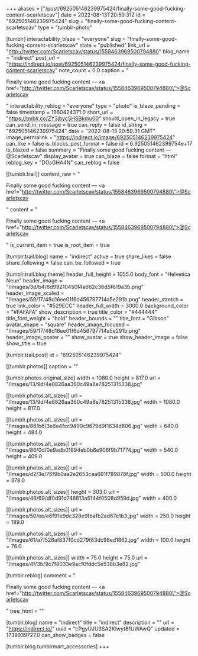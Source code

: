 +++
aliases = ["/post/692505146239975424/finally-some-good-fucking-content-scarletscav"]
date = 2022-08-13T20:59:31Z
id = "692505146239975424"
slug = "finally-some-good-fucking-content-scarletscav"
type = "tumblr-photo"

[tumblr]
interactability_blaze = "everyone"
slug = "finally-some-good-fucking-content-scarletscav"
state = "published"
link_url = "http://twitter.com/Scarletscav/status/1558463969500794880"
blog_name = "indirect"
post_url = "https://indirect.io/post/692505146239975424/finally-some-good-fucking-content-scarletscav"
note_count = 0.0
caption = "<p>Finally some good fucking content — <a href=\"http://twitter.com/Scarletscav/status/1558463969500794880\">@Scarletscav</a></p>"
interactability_reblog = "everyone"
type = "photo"
is_blaze_pending = false
timestamp = 1660424371.0
short_url = "https://tmblr.co/ZY3jbycSHSBkmu00"
should_open_in_legacy = true
can_send_in_message = true
can_reply = false
id_string = "692505146239975424"
date = "2022-08-13 20:59:31 GMT"
image_permalink = "https://indirect.io/image/692505146239975424"
can_like = false
is_blocks_post_format = false
id = 6.925051462399754e+17
is_blazed = false
summary = "Finally some good fucking content — @Scarletscav"
display_avatar = true
can_blaze = false
format = "html"
reblog_key = "DOsGHA4N"
can_reblog = false

[[tumblr.trail]]
content_raw = "<p>Finally some good fucking content — <a href=\"http://twitter.com/Scarletscav/status/1558463969500794880\">@Scarletscav</a></p>"
content = "<p>Finally some good fucking content &mdash; <a href=\"http://twitter.com/Scarletscav/status/1558463969500794880\">@Scarletscav</a></p>"
is_current_item = true
is_root_item = true

[tumblr.trail.blog]
name = "indirect"
active = true
share_likes = false
share_following = false
can_be_followed = true

[tumblr.trail.blog.theme]
header_full_height = 1055.0
body_font = "Helvetica Neue"
header_image = "/images/3d/b4/6d99210450f4a662c36d5f619a3b.png"
header_image_scaled = "/images/59/17/48d16ee01f6d456797714a5e291b.png"
header_stretch = true
link_color = "#529ECC"
header_full_width = 3000.0
background_color = "#FAFAFA"
show_description = true
title_color = "#444444"
title_font_weight = "bold"
header_bounds = ""
title_font = "Gibson"
avatar_shape = "square"
header_image_focused = "/images/59/17/48d16ee01f6d456797714a5e291b.png"
header_image_poster = ""
show_avatar = true
show_header_image = false
show_title = true

[tumblr.trail.post]
id = "692505146239975424"

[[tumblr.photos]]
caption = ""

[tumblr.photos.original_size]
width = 1080.0
height = 817.0
url = "/images/13/9d/4e8826aa360c49a8e78251315338.jpg"

[[tumblr.photos.alt_sizes]]
url = "/images/13/9d/4e8826aa360c49a8e78251315338.jpg"
width = 1080.0
height = 817.0

[[tumblr.photos.alt_sizes]]
url = "/images/86/b6/3e6e4fcc9490c9679d9f1634d806.jpg"
width = 640.0
height = 484.0

[[tumblr.photos.alt_sizes]]
url = "/images/86/0d/0e9adb01894eb0b6e906f9b71774.jpg"
width = 540.0
height = 409.0

[[tumblr.photos.alt_sizes]]
url = "/images/d2/3e/76f9b0aa2e2653caa691f789878f.jpg"
width = 500.0
height = 378.0

[[tumblr.photos.alt_sizes]]
height = 303.0
url = "/images/48/69/df0d91d748613a5144f0508d959d.jpg"
width = 400.0

[[tumblr.photos.alt_sizes]]
url = "/images/50/ee/e6f91e9dc328e9fbafb2ad67e1b3.jpg"
width = 250.0
height = 189.0

[[tumblr.photos.alt_sizes]]
url = "/images/61/a7/526af837f0cd279f83dc98ed1862.jpg"
width = 100.0
height = 76.0

[[tumblr.photos.alt_sizes]]
width = 75.0
height = 75.0
url = "/images/4f/3b/9c7f8033e9acf0fddc5e538b3e82.jpg"

[tumblr.reblog]
comment = "<p>Finally some good fucking content — <a href=\"http://twitter.com/Scarletscav/status/1558463969500794880\">@Scarletscav</a></p>"
tree_html = ""

[tumblr.blog]
name = "indirect"
title = "indirect"
description = ""
url = "https://indirect.io/"
uuid = "t:PgyUJU3SA2Klwyt81UWAwQ"
updated = 1739939727.0
can_show_badges = false

[tumblr.blog.tumblrmart_accessories]
+++
